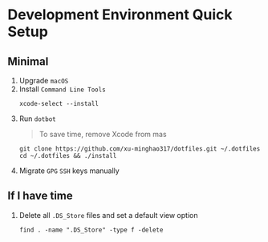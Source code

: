 # Development Environment Quick Setup

## Minimal
1. Upgrade `macOS`
2. Install `Command Line Tools`
   ```shell
   xcode-select --install
   ```
3. Run `dotbot`
   > To save time, remove Xcode from mas
   ```shell
   git clone https://github.com/xu-minghao317/dotfiles.git ~/.dotfiles
   cd ~/.dotfiles && ./install
   ```
4. Migrate `GPG` `SSH` keys manually

## If I have time
1. Delete all `.DS_Store` files and set a default view option
   ```shell
   find . -name ".DS_Store" -type f -delete
   ```
